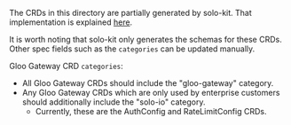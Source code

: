 The CRDs in this directory are partially generated by solo-kit.
That implementation is explained [here](https://github.com/solo-io/solo-kit/tree/main/pkg/code-generator/schemagen#implementation).

It is worth noting that solo-kit only generates the schemas for these CRDs.
Other spec fields such as the `categories` can be updated manually.

Gloo Gateway CRD `categories`:
- All Gloo Gateway CRDs should include the "gloo-gateway" category.
- Any Gloo Gateway CRDs which are only used by enterprise customers should additionally include the "solo-io" category.
  - Currently, these are the AuthConfig and RateLimitConfig CRDs.